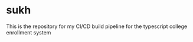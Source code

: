 # sukh
This is the repository for my CI/CD build pipeline for the typescript college enrollment system
